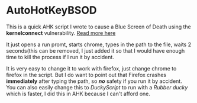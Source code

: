 # AutoHotKeyBSOD
This is a quick AHK script I wrote to cause a Blue Screen of Death using the **kernelconnect** vulnerability. [Read more here](https://www.bleepingcomputer.com/news/security/windows-10-bug-crashes-your-pc-when-you-access-this-location/)

It just opens a run promt, starts chrome, types in the path to the file, waits 2 seconds(this can be removed, I just added it so that I would have enough time to kill the process if I run it by accident.

It is very easy to change it to work with firefox, just change chrome to firefox in the script. But I do want to point out that Firefox crashes **immediately** after typing the path, so ***no*** safety if you run it by accident. 
You can also easily change this to *DuckyScript* to run with a *Rubber ducky* which is faster, I did this in AHK because I can't afford one.
